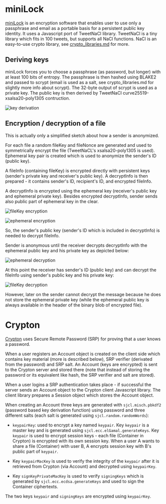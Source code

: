 # miniLock

[miniLock](https://minilock.io/) is an encryption software that enables user to use only a passphrase and email as a portable basis for a persistent public key identity. It uses a Javascript port of TweetNaCl library. TweetNaCl is a tiny library which fits in 100 tweets, but supports all NaCl functions. NaCl is an easy-to-use crypto library, see [crypto_libraries.md](https://github.com/miha-stopar/crypto-notes/blob/master/crypto_libraries.md) for more.

## Deriving keys

miniLock forces you to choose a passphrase (as password, but longer) with at least 100 bits of entropy. The passphrase is then hashed using BLAKE2 and passed to scrypt (email is used as a salt, see crypto_libraries.md for slightly more info about scrypt). 
The 32-byte output of scrypt is used as a private key. The public key is then derived by TweetNaCl curve25519-xsalsa20-poly1305 contruction.

![key derivation](https://raw.github.com/miha-stopar/crypto-notes/master/img/minilock-key-derivation.png)

## Encryption / decryption of a file

This is actually only a simplified sketch about how a sender is anonymized.

For each file a random fileKey and fileNonce are generated and used to symmetrically encrypt the file (TweetNaCL's xsalsa20-poly1305 is used). Ephemeral key pair is created which is used to anonymize the sender's ID (public key).

A fileInfo (containing fileKey) is encrypted directly with persistent keys (sender's private key and receiver's public key). A decryptInfo is then prepared - it contains sender's ID, recipient's ID, and encrypted fileInfo.

A decryptInfo is encrypted using the ephemeral key (receiver's public key and ephemeral private key). Besides encrypted decryptInfo, sender sends also public part of ephemeral key in the clear.

![fileKey encryption](https://raw.github.com/miha-stopar/crypto-notes/master/img/minilock-fileKey-encryption.png)

![ephemeral encryption](https://raw.github.com/miha-stopar/crypto-notes/master/img/minilock-ephemeral-encryption.png)

So, the sender's public key (sender's ID which is included in decryptInfo) is needed to decrypt fileInfo.

Sender is anonymous until the receiver decrypts decryptInfo with the ephemeral public key and his private key as depicted below:

![ephemeral decryption](https://raw.github.com/miha-stopar/crypto-notes/master/img/minilock-ephemeral-decryption.png)

At this point the receiver has sender's ID (public key) and can decrypt the fileInfo using sender's public key and his private key:

![fileKey decryption](https://raw.github.com/miha-stopar/crypto-notes/master/img/minilock-fileKey-decryption.png)

However, later on the sender cannot decrypt the message because he does not store the ephemeral private key (while the ephemeral public key is always available in the header of the binary blob of encrypted file).

# Crypton

[Crypton](https://github.com/SpiderOak/crypton) uses Secure Remote Password (SRP) for proving that a user knows a password. 

When a user registers an Account object is created on the client side which contains key material (more is described below), SRP verifier (derivated from the password) and SRP salt. 
An Account (keys are encrypted) is sent to the Crypton server and stored there (note that instead of storing the password or its equivalent like hash, the SRP verifier and salt are stored).

When a user logins a SRP authentication takes place - if successful the server sends an Account object to the Crypton client Javascript library. The client library prepares a Session object which stores the Account object.

When creating an Account three keys are generated with `sjcl.misch.pbkdf2` (password based key derivation function) using password and three different salts (each salt is generated using `sjcl.random.randomWords`):

 * `keypairKey`: used to encrypt a key named `keypair`. Key `keypair` is a master key and is generated using `sjcl.ecc.elGamal.generateKeys`. Key `keypair` is used to encrypt session keys - each file (Container in Crypton) is encrypted with its own session key. When a user A wants to share a file (Container) with user B, A encrypts session key with B's public part of `keypair`. 

 * Key `keypairMacKey` is used to verify the integrity of the `keypair` after it is retrieved from Crypton (via Account) and decrypted using `keypairKey`. 

 * Key `signKeyPrivateMacKey` is used to verify `signingKeys` which is generated by `sjcl.ecc.ecdsa.generateKeys` and used to sign the Container ciphertexts.

The two keys `keypair` and `signingKeys` are encrypted using `keypairKey`.



